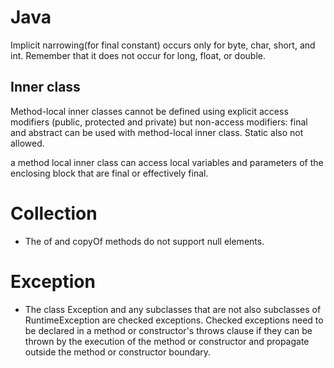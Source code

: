 # Java

Implicit narrowing(for final constant) occurs only for byte, char, short, and int. 
Remember that it does not occur for long, float, or double.







## Inner class

Method-local inner classes cannot be defined using explicit access modifiers (public, protected and private) but non-access modifiers: final and abstract can be used with method-local inner class.
Static also not allowed.

a method local inner class can access local variables and parameters of the enclosing block that are final or effectively final.


# Collection

- The of and copyOf methods do not support null elements.


# Exception

- The class Exception and any subclasses that are not also subclasses of RuntimeException are checked exceptions. Checked exceptions need to be declared in a method or constructor's throws clause if they can be thrown by the execution of the method or constructor and propagate outside the method or constructor boundary.